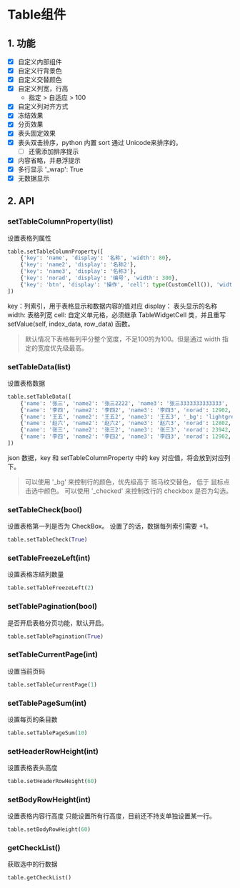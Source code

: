 # Table组件
## 1. 功能
 - [x] 自定义内部组件
 - [x] 自定义行背景色
 - [x] 自定义交替颜色
 - [x] 自定义列宽，行高
   -  指定 > 自适应 > 100
 - [x] 自定义列对齐方式
 - [x] 冻结效果
 - [x] 分页效果
 - [x] 表头固定效果
 - [x] 表头双击排序，python 内置 sort 通过 Unicode来排序的。
   - [ ] 还需添加排序提示
 - [x] 内容省略，并悬浮提示
 - [x] 多行显示 '_wrap': True
 - [x] 无数据显示

 ## 2. API

### setTableColumnProperty(list)

设置表格列属性

``` python
table.setTableColumnProperty([
    {'key': 'name', 'display': '名称', 'width': 80},
    {'key': 'name2', 'display': '名称2'},
    {'key': 'name3', 'display': '名称3'},
    {'key': 'norad', 'display': '编号', 'width': 300},
    {'key': 'btn', 'display': '操作', 'cell': type(CustomCell()), 'width': 100}
])
```

key：列索引，用于表格显示和数据内容的值对应
display： 表头显示的名称
width: 表格列宽
cell: 自定义单元格，必须继承 TableWidgetCell 类，并且重写 setValue(self, index_data, row_data) 函数。

> 默认情况下表格每列平分整个宽度，不足100的为100。但是通过 width 指定的宽度优先级最高。

### setTableData(list)

设置表格数据

``` python
table.setTableData([
    {'name': '张三', 'name2': '张三2222', 'name3': '张三3333333333333', 'norad': 23942, 'btn': '1'},
    {'name': '李四', 'name2': '李四2', 'name3': '李四3', 'norad': 12902, 'btn': '2'},
    {'name': '王五', 'name2': '王五2', 'name3': '王五3', '_bg': 'lightgreen', 'norad': 12802, 'btn': '3'},
    {'name': '赵六', 'name2': '赵六2', 'name3': '赵六3', 'norad': 12802, 'btn': '12354'},
    {'name': '张三', 'name2': '张三2', 'name3': '张三3', 'norad': 23942, 'btn': '5'},
    {'name': '李四', 'name2': '李四2', 'name3': '李四3', 'norad': 12902, 'btn': '6'},
])
```

json 数据，key 和 setTableColumnProperty 中的 key 对应值，将会放到对应列下。

> 可以使用 '_bg' 来控制行的颜色，优先级高于 斑马纹交替色， 低于 鼠标点击选中颜色。
> 可以使用 '_checked' 来控制改行的 checkbox 是否为勾选。


### setTableCheck(bool)

设置表格第一列是否为 CheckBox。
设置了的话，数据每列索引需要 +1。

``` python
table.setTableCheck(True)
```

### setTableFreezeLeft(int)

设置表格冻结列数量

``` python
table.setTableFreezeLeft(2)
```

### setTablePagination(bool)

是否开启表格分页功能，默认开启。

``` python
table.setTablePagination(True)
```

### setTableCurrentPage(int)

设置当前页码

``` python
table.setTableCurrentPage(1)
```
### setTablePageSum(int)

设置每页的条目数

``` python
table.setTablePageSum(10)
```

### setHeaderRowHeight(int)

设置表格表头高度

``` python
table.setHeaderRowHeight(60)
```

### setBodyRowHeight(int)

设置表格内容行高度
只能设置所有行高度，目前还不持支单独设置某一行。

``` python
table.setBodyRowHeight(60)
```

### getCheckList()

获取选中的行数据

``` python
table.getCheckList()
```